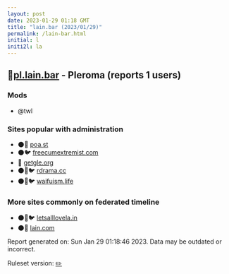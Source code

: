 ```yaml
---
layout: post
date: 2023-01-29 01:18 GMT
title: "lain.bar (2023/01/29)"
permalink: /lain-bar.html
initial: l
initi2l: la
---
```


## 🐘[pl.lain.bar](https://pl.lain.bar) - Pleroma (reports 1 users)

### Mods
 * @twl

### Sites popular with administration

* 🌑🧸 [poa.st](/poa-st.html)
* 🌑🐦 [freecumextremist.com](/freecumextremist-com.html)
* 🐘 [getgle.org](/getgle-org.html)
* 🌑🧸🐦 [rdrama.cc](/rdrama-cc.html)
* 🌑🧸🐦 [waifuism.life](/waifuism-life.html)

### More sites commonly on federated timeline

* 🌑🧸🐦 [letsalllovela.in](/letsalllovela-in.html)
* 🌑🧸 [lain.com](/lain-com.html)

Report generated on: Sun Jan 29 01:18:46 2023. Data may be outdated or incorrect.

Ruleset version: [✏️](/version-pencil)
